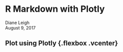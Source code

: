 # R Markdown with Plotly
Diane Leigh  
August 9, 2017  





## Plot using Plotly {.flexbox .vcenter}

<!--html_preserve--><div id="2fac447e4dbf" style="width:720px;height:432px;" class="plotly html-widget"></div>
<script type="application/json" data-for="2fac447e4dbf">{"x":{"visdat":{"2fac4fa53b3f":["function () ","plotlyVisDat"]},"cur_data":"2fac4fa53b3f","attrs":{"2fac4fa53b3f":{"x":{},"y":{},"z":{},"mode":"markers","color":{},"alpha":1,"sizes":[10,100],"type":"scatter3d"}},"layout":{"margin":{"b":40,"l":60,"t":25,"r":10},"xaxis":{"domain":[0,1],"title":"AXIS TITLE","showticklabels":true},"yaxis":{"domain":[0,1],"title":"AXIS TITLE","showticklabels":true},"scene":{"xaxis":{"title":"High_Cloud_Cover"},"yaxis":{"title":"Mid_Cloud_Cover"},"zaxis":{"title":"Low_Cloud_Cover"}},"hovermode":"closest","showlegend":false,"legend":{"y":0.5,"yanchor":"top"}},"source":"A","config":{"modeBarButtonsToAdd":[{"name":"Collaborate","icon":{"width":1000,"ascent":500,"descent":-50,"path":"M487 375c7-10 9-23 5-36l-79-259c-3-12-11-23-22-31-11-8-22-12-35-12l-263 0c-15 0-29 5-43 15-13 10-23 23-28 37-5 13-5 25-1 37 0 0 0 3 1 7 1 5 1 8 1 11 0 2 0 4-1 6 0 3-1 5-1 6 1 2 2 4 3 6 1 2 2 4 4 6 2 3 4 5 5 7 5 7 9 16 13 26 4 10 7 19 9 26 0 2 0 5 0 9-1 4-1 6 0 8 0 2 2 5 4 8 3 3 5 5 5 7 4 6 8 15 12 26 4 11 7 19 7 26 1 1 0 4 0 9-1 4-1 7 0 8 1 2 3 5 6 8 4 4 6 6 6 7 4 5 8 13 13 24 4 11 7 20 7 28 1 1 0 4 0 7-1 3-1 6-1 7 0 2 1 4 3 6 1 1 3 4 5 6 2 3 3 5 5 6 1 2 3 5 4 9 2 3 3 7 5 10 1 3 2 6 4 10 2 4 4 7 6 9 2 3 4 5 7 7 3 2 7 3 11 3 3 0 8 0 13-1l0-1c7 2 12 2 14 2l218 0c14 0 25-5 32-16 8-10 10-23 6-37l-79-259c-7-22-13-37-20-43-7-7-19-10-37-10l-248 0c-5 0-9-2-11-5-2-3-2-7 0-12 4-13 18-20 41-20l264 0c5 0 10 2 16 5 5 3 8 6 10 11l85 282c2 5 2 10 2 17 7-3 13-7 17-13z m-304 0c-1-3-1-5 0-7 1-1 3-2 6-2l174 0c2 0 4 1 7 2 2 2 4 4 5 7l6 18c0 3 0 5-1 7-1 1-3 2-6 2l-173 0c-3 0-5-1-8-2-2-2-4-4-4-7z m-24-73c-1-3-1-5 0-7 2-2 3-2 6-2l174 0c2 0 5 0 7 2 3 2 4 4 5 7l6 18c1 2 0 5-1 6-1 2-3 3-5 3l-174 0c-3 0-5-1-7-3-3-1-4-4-5-6z"},"click":"function(gd) { \n        // is this being viewed in RStudio?\n        if (location.search == '?viewer_pane=1') {\n          alert('To learn about plotly for collaboration, visit:\\n https://cpsievert.github.io/plotly_book/plot-ly-for-collaboration.html');\n        } else {\n          window.open('https://cpsievert.github.io/plotly_book/plot-ly-for-collaboration.html', '_blank');\n        }\n      }"}],"cloud":false},"data":[{"x":[15,14,14,10.5,4,2,5.5,15,19.5,30,37.5,35,7.5,0.5,0,0,0,0,0,0,0,0,0,0,20.5,14,14,23.5,14.5,7,8,15,19,30,38,35.5,11,0.5,0,0,0,0,0,0,0,0,0,0,20.5,24.5,26.5,23.5,25,16,11.5,15,18.5,27.5,39.5,38.5,12,0.5,0,0,0,0,0,0,0,0,0,0.5,20,16,15,21.5,25,28.5,25.5,18,22,25,43,37,10.5,1.5,0,0,0,0,0,0,0,0,0,1.5,13.5,8,10,14,15.5,28.5,25.5,24.5,25.5,27.5,39,43,14,2,0,0,0,0,0,0,0,0,0.5,1,6.5,2,3,7.5,11,13,15,29.5,26.5,28.5,35,39,17.5,2,0,0,0,0,0,0,0,0,0.5,0.5,2.5,1,3,5.5,10.5,13.5,19,25.5,29,27,24,24.5,17,2.5,0,0,0,0,0,0,0.5,0,0,0,2.5,1,5,6,9,10.5,14.5,27,28,25,23.5,23,18,2.5,0,0,0,0,0,0,0,0,0,0,2,2,5,10,8.5,10,12,22,34.5,27.5,29,22,15,3,0,0,0,0,0,0,0,0,0,0,6,3,6.5,12,11.5,12,17.5,32,37,31,25,28.5,20,5,0.5,0,0,0,0,0,0,0,0,0,9,6,10.5,12,8.5,8,17.5,27,37,30.5,27,28.5,27.5,8,1,0,0,0,0,0.5,0,0,0.5,0,13,10,11,13.5,9,9,16,16,24,30.5,39.5,34.5,35,11.5,1.5,1,1,0.5,0,0,0.5,0,0,0.5,14,13,12.5,12,9,13.5,15.5,19.5,27.5,29.5,38.5,41.5,39.5,15,2,2,2,1,0,0.5,0.5,0,0.5,0.5,14,13,11,11.5,18.5,14.5,20,14.5,15,14.5,22,44.5,43,20.5,6,3.5,4,2.5,1,1.5,0.5,0.5,1,0.5,15.5,14,14,11.5,14.5,16.5,20,14.5,10,6,10.5,40,46,32,14,15,13.5,7.5,3.5,4.5,1,0.5,1,1,21,18.5,14,16.5,15,13,17,12,6.5,3.5,13.5,34.5,41,18.5,17.5,16.5,15.5,11.5,9.5,8.5,3.5,0.5,1.5,1.5,21.5,17.5,19,19,14,13,8,13.5,3.5,1,11,35,27.5,18,21.5,18.5,17,15,13,8.5,6.5,1.5,1,1,17,17,16.5,19.5,18,11,7,13,5,2,11,29.5,23,24,22,19.5,17.5,18.5,14,9,10.5,6,3,1.5,17,12,14,19.5,15,10.5,9.5,9.5,5,3,8,21.5,33,29,24.5,20,17,16.5,13.5,8,6,8.5,8,5.5,13,12,10.5,15,9.5,9,8,9.5,3.5,4.5,7,20,29,29,23.5,20,17.5,15.5,15.5,8.5,4.5,6,8,9,6.5,5.5,7.5,6.5,6.5,7,7,5,6,11,18.5,25.5,21.5,19,18.5,14.5,14.5,14,9.5,4.5,7.5,6,6,8,7,6.5,6,4.5,5.5,6.5,7.5,7.5,6.5,9,20,21.5,14.5,18,16,13,14.5,11,6.5,6,7.5,6,7,9,9.5,6.5,5.5,4.5,5,7,8.5,6.5,7,9,13,18,12.5,11.5,11.5,12,12.5,9,6.5,4,7.5,7,10.5,9,11,8,6.5,3.5,5,6.5,8,8.5,7,9.5,10.5,8.5,8.5,7,7.5,9,9.5,7.5,4,2.5,6,7.5,12.5],"y":[22,24,23.5,20.5,18.5,23.5,28.5,25.5,25,19.5,19,21.5,47,56,42.5,28,33.5,38.5,38,29,36.5,41,40.5,48,13,24,23.5,15.5,22,18.5,24,25.5,24.5,22.5,21,23,45,60,43,29.5,33.5,41,40,34,39,43.5,40.5,45.5,13,15.5,15.5,15.5,11,18.5,25.5,24,23,22.5,19.5,21.5,44.5,59.5,41,25.5,37,43.5,49.5,43.5,42.5,43.5,43,47,11.5,16,17.5,11,11,9,16.5,23,21,22,17.5,21.5,45,59,46.5,28,36.5,48,59,46.5,47,46,48.5,48.5,15.5,13.5,18.5,18.5,14.5,9,7.5,14,19,21,21.5,19.5,44,60,48,29.5,40.5,53.5,64.5,54,48.5,46,45,49,16,15.5,17,18,17.5,13,12,8.5,17,22.5,22.5,23,41,59,48,27.5,45.5,56.5,69,58.5,53,48,43.5,47,13,11.5,15,18,17.5,16,13,8.5,10,25,27.5,29,44,55,50.5,26.5,46,64.5,74.5,62,55.5,50,49,49.5,13,11.5,13.5,17.5,19,20,25.5,9.5,13,24.5,27.5,29.5,41,57,50,24,43.5,69.5,75,69,58.5,54.5,47.5,51,12.5,9,13.5,20.5,22,24.5,25.5,20.5,8,26.5,24,31,41,57.5,49,26.5,43,67,73,70,65.5,55.5,50.5,51,13.5,10.5,14.5,23.5,23,23,14.5,12.5,8.5,16,26,27,37,56.5,49,37,50.5,69.5,73,70.5,66.5,55,48.5,46.5,12,14.5,14.5,23.5,24.5,25,14.5,14,8.5,12,24.5,27,33,52,55,39,40,65.5,73,71,65,55,45.5,46.5,13,16.5,16,28.5,28,27,17,26,19,12.5,11.5,24,27,47.5,53.5,32,24.5,57,71.5,71.5,66,53,43.5,45,15.5,15,15.5,25,28,24,24.5,21.5,19.5,17,18,16.5,24,44,52,25.5,15.5,40,68,70.5,64,52,45.5,45,15.5,15,21.5,18,20.5,20,19.5,24,27.5,30.5,31.5,11,21.5,36,43.5,27.5,18.5,21.5,55.5,57,59,45.5,39.5,43.5,13.5,16,27,30,21,21,15.5,23.5,26,31.5,36,14,17.5,24.5,12,6,7,10.5,29.5,19.5,49.5,44.5,41,42.5,14,23.5,27,27,26.5,24.5,18,24,23.5,24.5,25.5,14.5,5.5,8,7,9.5,10.5,9,9,9.5,13,40,39,44.5,24,26.5,25.5,22.5,25,24.5,25.5,22.5,20.5,20,22.5,12,7.5,6.5,11,11.5,11.5,10.5,11.5,11.5,10,15.5,30,36.5,25.5,28,26,25.5,24,25,22,18,21,16.5,21.5,9.5,8.5,10.5,11,12,11.5,12,13,13,9.5,8,12.5,24.5,25.5,26,26.5,25.5,27,23.5,21,21.5,21.5,19,19,12,10.5,10.5,10.5,12.5,12.5,13.5,13,13,14,6.5,7,8.5,28.5,26,27.5,26,23,19,20,21.5,20,20.5,23,14.5,11.5,9.5,11.5,13,12,13.5,12,12.5,15.5,11,7,31,30,28.5,25,20.5,17.5,16.5,20,19.5,20.5,20,15.5,11,10.5,14.5,14,13.5,13,12.5,12.5,14,14,9,22.5,26.5,30,23,20,19.5,18,19,19.5,22.5,24.5,18.5,14,12,15.5,16,15,14,12,12,13,17,17,18.5,24.5,27,22,23,21,19.5,19,22,22.5,25.5,23.5,18.5,17.5,12.5,14,14.5,16,14.5,12.5,13,13,21,19,19.5,19.5,27,24,23.5,22.5,19,20.5,25,25.5,26.5,25.5,20,23.5,17.5,13,14,15,13.5,12,13.5,15.5,16,20,17,16.5],"z":[22.5,19,17.5,13.5,8.5,6,8.5,13.5,18.5,21,22.5,27,23,7.5,2,1,0.5,0.5,0.5,0,1.5,1,1.5,2,25,19,17.5,16.5,13,10,8,13.5,16,18,23,25.5,21.5,6.5,1.5,1,0.5,0.5,0.5,0.5,1,1,1.5,2.5,25,20.5,19.5,16.5,19.5,16,11.5,14,16,18.5,22.5,26.5,22.5,7,2.5,0.5,0,0,0.5,0.5,1.5,4,2,2.5,23.5,17,17,20,19.5,26,15,14.5,16.5,21,20.5,26,23.5,7.5,2,0,0.5,0.5,0.5,0.5,3.5,8.5,6,7,14.5,11,9.5,15.5,20,26,25,21,16.5,20.5,22,24,23.5,7,1.5,0.5,0.5,0.5,0.5,0.5,2,8.5,10,8,12.5,5.5,6,9.5,17,20.5,23,25.5,21,18.5,21.5,22,22,6.5,2.5,1.5,1,0,0,1.5,2.5,7.5,9,6,8.5,3.5,4,6,10,15,16.5,27,25,19,22,21.5,19,9,2.5,1.5,1,0,0,1,2.5,8.5,7.5,6,8.5,3.5,5,7,7.5,9.5,12,24,21.5,19,25,21,18,8.5,2,1,0,0,0.5,1.5,3.5,10,11.5,6.5,8.5,4,5,8,9,8.5,10.5,20,27,20.5,22.5,18,19.5,9.5,3,1,0,0,1.5,2,3.5,14,14,11,11,5,7,9,10,8.5,14.5,19,25.5,22.5,20.5,21.5,19,12,3.5,0.5,0,0,2,4,4.5,16,18,18.5,11,8.5,11,9,9.5,10.5,14.5,18.5,25.5,22.5,19.5,21.5,21,15,5,1.5,1,0.5,2,6.5,6.5,16,21.5,18.5,15.5,13,14,12,12.5,13,15.5,15.5,24,24,21,20.5,20.5,18,8.5,3,3,2.5,3,10.5,11.5,18,25.5,18.5,21,18,15,12.5,12.5,15.5,15,14.5,17.5,19.5,21,21.5,18.5,19.5,11,6.5,7,5.5,5,10.5,19,23.5,27,17.5,21,18,12,13.5,15,14,15,13,15,16,19,22.5,18,20.5,17,12.5,13.5,12,8.5,12.5,27.5,36.5,37,21,22.5,15.5,14.5,13.5,13,14,16,13.5,10.5,9.5,15.5,21.5,20.5,24,31,37.5,35.5,33,13.5,20,24.5,42.5,43.5,25,20.5,15,14.5,15,12.5,12,13.5,11,7.5,5,14,21,27.5,43,45,33.5,25,27,33,28.5,21.5,37,47.5,28.5,19.5,15,15,15,12,12,11.5,13,5.5,3,15,22.5,34.5,42.5,33,25,19.5,22,17,16.5,29.5,30.5,54,45,16.5,14.5,16,14,13.5,13,10.5,14,5.5,3.5,14,29.5,35,31.5,29.5,20.5,18.5,18.5,18,14,25.5,22.5,25,42.5,16.5,14.5,14,14,13,11,8.5,8,5.5,4.5,12.5,24,28.5,29,26,20,17.5,16.5,17,12.5,19,25,14.5,19.5,16.5,14.5,11.5,12,10,8,6.5,8,6,6,11,20.5,27,27.5,25,19.5,15.5,14.5,15.5,9.5,10.5,26.5,14.5,13.5,9.5,9,9.5,7.5,6.5,6,6,5,7,11,19.5,24.5,27,23.5,20,16,14,13.5,10.5,9,16.5,23.5,25.5,11,8,6,7,7.5,7,6,5.5,6.5,8.5,8.5,19,25,24.5,22.5,17,15,14,11,12.5,11,13,22.5,22,9,8.5,6,6.5,7.5,6.5,6.5,6.5,6.5,8.5,8.5,13.5,19.5,23,20.5,17,13.5,12.5,12,12.5,11.5,12,17.5,19,9,10.5,9,7.5,6,6,8,8,7.5,10.5,9.5,14,18,19.5,17,14.5,13,11.5,12.5,11,11,12,14,19.5],"mode":"markers","type":"scatter3d","marker":{"colorbar":{"title":"Temperature_F","ticklen":2},"cmin":49.1899999999999,"cmax":95.99,"colorscale":[["0","rgba(68,1,84,1)"],["0.384615384615383","rgba(46,116,142,1)"],["0.438461538461539","rgba(39,129,142,1)"],["0.473076923076924","rgba(38,137,141,1)"],["0.511538461538461","rgba(36,147,139,1)"],["0.530769230769233","rgba(34,152,138,1)"],["0.546153846153846","rgba(32,156,137,1)"],["0.600000000000002","rgba(42,168,131,1)"],["0.669230769230771","rgba(55,183,120,1)"],["0.703846153846154","rgba(77,190,111,1)"],["0.71923076923077","rgba(84,193,107,1)"],["0.738461538461538","rgba(93,197,101,1)"],["0.753846153846157","rgba(100,200,97,1)"],["0.773076923076925","rgba(107,204,91,1)"],["0.788461538461539","rgba(117,207,86,1)"],["0.803846153846155","rgba(128,209,81,1)"],["0.819230769230771","rgba(138,211,75,1)"],["0.853846153846153","rgba(160,217,62,1)"],["1","rgba(253,231,37,1)"]],"showscale":false,"color":[89.1499999999999,89.8700000000001,86.09,87.53,85.3700000000001,84.4700000000001,83.7499999999999,83.7499999999999,83.7499999999999,84.4700000000001,83.7499999999999,82.85,80.51,76.3700000000001,75.6499999999999,74.03,74.03,73.1299999999999,73.1299999999999,72.23,71.33,71.33,69.71,70.61,88.43,89.8700000000001,86.09,85.3700000000001,86.81,86.81,84.4700000000001,83.7499999999999,84.4700000000001,86.09,85.3700000000001,82.85,79.61,76.3700000000001,74.7499999999999,73.1299999999999,74.03,74.03,73.1299999999999,72.23,71.33,70.61,69.71,68.81,88.43,61.9700000000001,85.3700000000001,85.3700000000001,82.1299999999999,87.53,85.3700000000001,85.3700000000001,85.3700000000001,85.3700000000001,85.3700000000001,82.85,79.61,77.27,74.7499999999999,74.03,74.03,74.03,73.1299999999999,71.33,70.61,70.61,69.71,68.09,87.53,60.17,85.3700000000001,70.61,82.1299999999999,84.4700000000001,86.09,86.09,86.09,86.09,85.3700000000001,82.1299999999999,78.8899999999999,76.3700000000001,74.7499999999999,74.03,74.03,74.03,72.23,71.33,69.71,69.71,68.81,68.09,57.4700000000001,95.99,87.53,85.3700000000001,82.85,84.4700000000001,77.99,86.09,86.09,86.09,85.3700000000001,82.1299999999999,78.8899999999999,75.6499999999999,74.7499999999999,73.1299999999999,74.7499999999999,73.1299999999999,72.23,71.33,68.81,69.71,68.81,67.1899999999999,89.8700000000001,91.49,90.77,91.49,83.7499999999999,63.59,61.07,84.4700000000001,86.09,86.09,85.3700000000001,83.7499999999999,78.8899999999999,77.27,75.6499999999999,74.03,74.03,73.1299999999999,72.23,71.33,69.71,68.81,68.09,66.2899999999999,94.55,95.99,92.93,91.49,89.1499999999999,84.4700000000001,86.09,61.9700000000001,85.3700000000001,86.09,85.3700000000001,83.7499999999999,80.51,77.27,74.7499999999999,74.03,74.03,73.1299999999999,73.1299999999999,71.33,69.71,68.81,67.1899999999999,66.2899999999999,94.55,95.99,91.49,89.1499999999999,86.09,85.3700000000001,85.3700000000001,86.81,85.3700000000001,86.81,85.3700000000001,84.4700000000001,81.23,77.99,75.6499999999999,74.7499999999999,74.03,73.1299999999999,73.1299999999999,72.23,69.71,68.09,67.1899999999999,64.49,94.55,94.55,91.49,88.43,85.3700000000001,85.3700000000001,85.3700000000001,86.09,84.4700000000001,86.81,85.3700000000001,83.7499999999999,82.1299999999999,77.27,75.6499999999999,74.7499999999999,74.03,73.1299999999999,73.1299999999999,71.33,70.61,68.09,66.2899999999999,64.49,92.93,93.83,92.21,89.1499999999999,85.3700000000001,86.09,85.3700000000001,86.81,85.3700000000001,86.81,85.3700000000001,84.4700000000001,82.1299999999999,77.99,76.3700000000001,76.3700000000001,74.7499999999999,74.03,74.03,72.23,70.61,68.81,66.2899999999999,64.49,89.1499999999999,91.49,91.49,89.1499999999999,85.3700000000001,85.3700000000001,85.3700000000001,88.43,85.3700000000001,86.09,85.3700000000001,84.4700000000001,82.85,77.99,75.6499999999999,75.6499999999999,74.03,74.03,74.03,73.1299999999999,70.61,68.81,67.1899999999999,64.49,86.81,88.43,89.8700000000001,86.81,85.3700000000001,85.3700000000001,86.81,85.3700000000001,85.3700000000001,83.7499999999999,86.09,84.4700000000001,82.1299999999999,78.8899999999999,77.27,74.7499999999999,74.03,74.7499999999999,74.03,73.1299999999999,70.61,68.81,66.2899999999999,64.49,82.1299999999999,88.43,88.43,87.53,85.3700000000001,86.81,86.81,85.3700000000001,84.4700000000001,85.3700000000001,85.3700000000001,85.3700000000001,82.85,80.51,76.3700000000001,74.7499999999999,74.03,74.03,74.03,73.1299999999999,71.33,69.71,67.1899999999999,65.3899999999999,82.1299999999999,88.43,86.09,87.53,86.81,86.09,86.81,85.3700000000001,84.4700000000001,84.4700000000001,85.3700000000001,85.3700000000001,83.7499999999999,81.23,77.27,75.6499999999999,79.61,75.6499999999999,74.7499999999999,74.03,71.33,69.71,68.09,65.3899999999999,83.7499999999999,86.81,84.4700000000001,85.3700000000001,86.09,86.09,87.53,85.3700000000001,85.3700000000001,84.4700000000001,86.09,85.3700000000001,83.7499999999999,81.23,80.51,81.23,79.61,82.1299999999999,75.6499999999999,75.6499999999999,73.1299999999999,70.61,68.81,66.2899999999999,83.7499999999999,84.4700000000001,84.4700000000001,83.7499999999999,86.09,85.3700000000001,87.53,86.09,85.3700000000001,85.3700000000001,86.81,86.81,86.81,80.51,82.1299999999999,86.09,85.3700000000001,83.7499999999999,80.51,79.61,81.23,70.61,69.71,67.1899999999999,82.1299999999999,83.7499999999999,82.85,84.4700000000001,85.3700000000001,85.3700000000001,86.09,86.81,85.3700000000001,85.3700000000001,89.1499999999999,87.53,86.09,86.09,84.4700000000001,86.81,86.81,86.81,83.7499999999999,82.85,54.77,71.33,69.71,68.09,82.1299999999999,82.85,82.85,84.4700000000001,84.4700000000001,85.3700000000001,85.3700000000001,86.09,85.3700000000001,84.4700000000001,88.43,86.81,86.81,86.09,86.09,86.81,86.09,86.09,86.09,85.3700000000001,79.61,74.03,74.7499999999999,68.81,82.1299999999999,82.85,82.85,84.4700000000001,84.4700000000001,84.4700000000001,83.7499999999999,84.4700000000001,84.4700000000001,84.4700000000001,85.3700000000001,86.09,87.53,86.09,86.81,86.81,86.81,86.81,85.3700000000001,86.81,83.7499999999999,80.51,49.1899999999999,87.53,80.51,82.85,83.7499999999999,84.4700000000001,84.4700000000001,84.4700000000001,83.7499999999999,84.4700000000001,84.4700000000001,83.7499999999999,84.4700000000001,87.53,86.09,86.09,86.09,87.53,88.43,86.81,86.09,86.09,87.53,82.85,49.1899999999999,81.23,82.85,83.7499999999999,84.4700000000001,84.4700000000001,84.4700000000001,83.7499999999999,84.4700000000001,83.7499999999999,84.4700000000001,84.4700000000001,87.53,84.4700000000001,83.7499999999999,85.3700000000001,87.53,87.53,86.81,86.09,85.3700000000001,85.3700000000001,84.4700000000001,74.7499999999999,77.99,81.23,82.85,84.4700000000001,84.4700000000001,83.7499999999999,83.7499999999999,83.7499999999999,84.4700000000001,84.4700000000001,83.7499999999999,83.7499999999999,86.09,86.09,86.09,86.09,86.81,87.53,86.81,86.81,86.09,85.3700000000001,85.3700000000001,86.09,82.1299999999999,82.1299999999999,82.1299999999999,84.4700000000001,83.7499999999999,83.7499999999999,83.7499999999999,83.7499999999999,83.7499999999999,83.7499999999999,83.7499999999999,83.7499999999999,84.4700000000001,86.09,86.81,85.3700000000001,86.09,86.81,86.09,86.09,86.09,86.09,86.09,82.85,80.51,82.1299999999999,82.1299999999999,83.7499999999999,83.7499999999999,83.7499999999999,83.7499999999999,82.85,82.85,82.85,82.85,83.7499999999999,83.7499999999999,84.4700000000001,85.3700000000001,85.3700000000001,86.81,86.81,86.81,85.3700000000001,86.09,87.53,86.09,84.4700000000001,80.51],"line":{"color":"transparent"}},"frame":null},{"x":[0,46],"y":[5.5,75],"type":"scatter3d","mode":"markers","opacity":0,"hoverinfo":"none","showlegend":false,"marker":{"colorbar":{"title":"Temperature_F","ticklen":2,"len":0.5,"y":1,"lenmode":"fraction","yanchor":"top"},"cmin":49.1899999999999,"cmax":95.99,"colorscale":[["0","rgba(68,1,84,1)"],["0.384615384615383","rgba(46,116,142,1)"],["0.438461538461539","rgba(39,129,142,1)"],["0.473076923076924","rgba(38,137,141,1)"],["0.511538461538461","rgba(36,147,139,1)"],["0.530769230769233","rgba(34,152,138,1)"],["0.546153846153846","rgba(32,156,137,1)"],["0.600000000000002","rgba(42,168,131,1)"],["0.669230769230771","rgba(55,183,120,1)"],["0.703846153846154","rgba(77,190,111,1)"],["0.71923076923077","rgba(84,193,107,1)"],["0.738461538461538","rgba(93,197,101,1)"],["0.753846153846157","rgba(100,200,97,1)"],["0.773076923076925","rgba(107,204,91,1)"],["0.788461538461539","rgba(117,207,86,1)"],["0.803846153846155","rgba(128,209,81,1)"],["0.819230769230771","rgba(138,211,75,1)"],["0.853846153846153","rgba(160,217,62,1)"],["1","rgba(253,231,37,1)"]],"showscale":true,"color":[49.1899999999999,95.99]},"z":[0,54],"frame":null}],"highlight":{"on":"plotly_click","persistent":false,"dynamic":false,"selectize":false,"opacityDim":0.2,"selected":{"opacity":1}},"base_url":"https://plot.ly"},"evals":["config.modeBarButtonsToAdd.0.click"],"jsHooks":{"render":[{"code":"function(el, x) { var ctConfig = crosstalk.var('plotlyCrosstalkOpts').set({\"on\":\"plotly_click\",\"persistent\":false,\"dynamic\":false,\"selectize\":false,\"opacityDim\":0.2,\"selected\":{\"opacity\":1}}); }","data":null}]}}</script><!--/html_preserve-->

